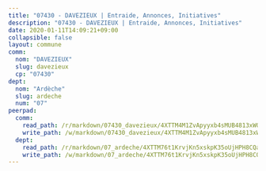 ```yaml
---
title: "07430 - DAVEZIEUX | Entraide, Annonces, Initiatives"
description: "07430 - DAVEZIEUX | Entraide, Annonces, Initiatives"
date: 2020-01-11T14:09:21+09:00
collapsible: false
layout: commune
comm:
  nom: "DAVEZIEUX"
  slug: davezieux
  cp: "07430"
dept:
  nom: "Ardèche"
  slug: ardeche
  num: "07"
peerpad:
  comm:
    read_path: /r/markdown/07430_davezieux/4XTTM4M1ZvApyyxb4sMUB4813xWQrpxTZ8WeZuBqMWVpb7jY8
    write_path: /w/markdown/07430_davezieux/4XTTM4M1ZvApyyxb4sMUB4813xWQrpxTZ8WeZuBqMWVpb7jY8-K3TgTtg3V35Ch8K2Nh6qthTcgahv6ZB1VvawzRQkFntP9qjcd3wK8ndYKM7tPccCmgmgCcjx7rmKxfEedqAS3AUwt2vEAAvYnzhteHK6AZ7LAjiZUaUrfZp86uVwUPAQkQXU35QY
  dept:
    read_path: /r/markdown/07_ardeche/4XTTM76t1KrvjKn5xskpK35oUjHPH8CQaLdMsC4TVbgaVPp9H
    write_path: /w/markdown/07_ardeche/4XTTM76t1KrvjKn5xskpK35oUjHPH8CQaLdMsC4TVbgaVPp9H-K3TgTz6XqMtb1TG26LozWQGWzYCmeEroVRKKCBntm7SADEzfC88gC5qx4GzHEVb3Y3CHH1FRtgCq45v9wokwFBFS6YysdmDNnD29f5C4C6FuF2ZpCUFJZY3XzmFx1kWscUwpw6qR
---
```



